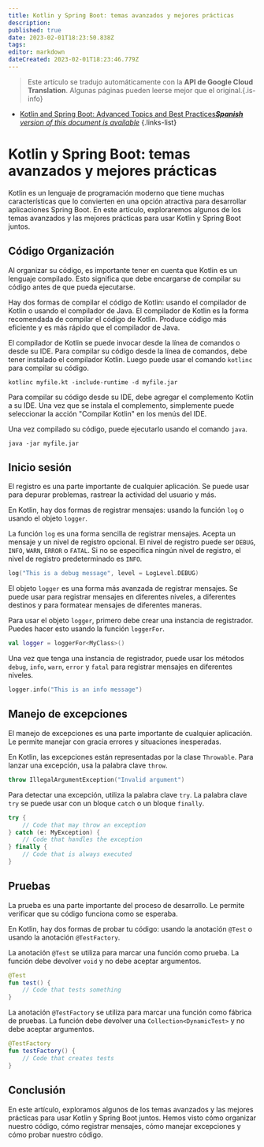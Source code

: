 ```yaml
---
title: Kotlin y Spring Boot: temas avanzados y mejores prácticas
description: 
published: true
date: 2023-02-01T18:23:50.838Z
tags: 
editor: markdown
dateCreated: 2023-02-01T18:23:46.779Z
---
```


> Este artículo se tradujo automáticamente con la **API de Google Cloud Translation**.
Algunas páginas pueden leerse mejor que el original.{.is-info}

- [Kotlin and Spring Boot: Advanced Topics and Best Practices***Spanish** version of this document is available*](/es/Knowledge-base/Kotlin/kotlin-and-spring-boot-advanced-topics-and-best-practices)
{.links-list}


# Kotlin y Spring Boot: temas avanzados y mejores prácticas

Kotlin es un lenguaje de programación moderno que tiene muchas características que lo convierten en una opción atractiva para desarrollar aplicaciones Spring Boot. En este artículo, exploraremos algunos de los temas avanzados y las mejores prácticas para usar Kotlin y Spring Boot juntos.

## Código Organización

Al organizar su código, es importante tener en cuenta que Kotlin es un lenguaje compilado. Esto significa que debe encargarse de compilar su código antes de que pueda ejecutarse.

Hay dos formas de compilar el código de Kotlin: usando el compilador de Kotlin o usando el compilador de Java. El compilador de Kotlin es la forma recomendada de compilar el código de Kotlin. Produce código más eficiente y es más rápido que el compilador de Java.

El compilador de Kotlin se puede invocar desde la línea de comandos o desde su IDE. Para compilar su código desde la línea de comandos, debe tener instalado el compilador Kotlin. Luego puede usar el comando `kotlinc` para compilar su código.

```
kotlinc myfile.kt -include-runtime -d myfile.jar
```

Para compilar su código desde su IDE, debe agregar el complemento Kotlin a su IDE. Una vez que se instala el complemento, simplemente puede seleccionar la acción "Compilar Kotlin" en los menús del IDE.

Una vez compilado su código, puede ejecutarlo usando el comando `java`.

```
java -jar myfile.jar
```

## Inicio sesión

El registro es una parte importante de cualquier aplicación. Se puede usar para depurar problemas, rastrear la actividad del usuario y más.

En Kotlin, hay dos formas de registrar mensajes: usando la función `log` o usando el objeto `logger`.

La función `log` es una forma sencilla de registrar mensajes. Acepta un mensaje y un nivel de registro opcional. El nivel de registro puede ser `DEBUG`, `INFO`, `WARN`, `ERROR` o `FATAL`. Si no se especifica ningún nivel de registro, el nivel de registro predeterminado es `INFO`.

```kotlin
log("This is a debug message", level = LogLevel.DEBUG)
```

El objeto `logger` es una forma más avanzada de registrar mensajes. Se puede usar para registrar mensajes en diferentes niveles, a diferentes destinos y para formatear mensajes de diferentes maneras.

Para usar el objeto `logger`, primero debe crear una instancia de registrador. Puedes hacer esto usando la función `loggerFor`.

```kotlin
val logger = loggerFor<MyClass>()
```

Una vez que tenga una instancia de registrador, puede usar los métodos `debug`, `info`, `warn`, `error` y `fatal` para registrar mensajes en diferentes niveles.

```kotlin
logger.info("This is an info message")
```

## Manejo de excepciones

El manejo de excepciones es una parte importante de cualquier aplicación. Le permite manejar con gracia errores y situaciones inesperadas.

En Kotlin, las excepciones están representadas por la clase `Throwable`. Para lanzar una excepción, usa la palabra clave `throw`.

```kotlin
throw IllegalArgumentException("Invalid argument")
```

Para detectar una excepción, utiliza la palabra clave `try`. La palabra clave `try` se puede usar con un bloque `catch` o un bloque `finally`.

```kotlin
try {
    // Code that may throw an exception
} catch (e: MyException) {
    // Code that handles the exception
} finally {
    // Code that is always executed
}
```

## Pruebas

La prueba es una parte importante del proceso de desarrollo. Le permite verificar que su código funciona como se esperaba.

En Kotlin, hay dos formas de probar tu código: usando la anotación `@Test` o usando la anotación `@TestFactory`.

La anotación `@Test` se utiliza para marcar una función como prueba. La función debe devolver `void` y no debe aceptar argumentos.

```kotlin
@Test
fun test() {
    // Code that tests something
}
```

La anotación `@TestFactory` se utiliza para marcar una función como fábrica de pruebas. La función debe devolver una `Collection<DynamicTest>` y no debe aceptar argumentos.

```kotlin
@TestFactory
fun testFactory() {
    // Code that creates tests
}
```

## Conclusión

En este artículo, exploramos algunos de los temas avanzados y las mejores prácticas para usar Kotlin y Spring Boot juntos. Hemos visto cómo organizar nuestro código, cómo registrar mensajes, cómo manejar excepciones y cómo probar nuestro código.